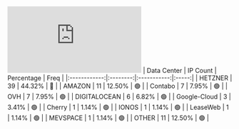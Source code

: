 ![Diagramm](https://github.com/obajay/StateSync-snapshots/blob/main/Projects/Kyve/1/README.md)
| Data Center | IP Count | Percentage | Freq |
|:------------:|:--------:|:-----------:|:-----:|
| HETZNER | 39 | 44.32% | 🔴 |
| AMAZON | 11 | 12.50% | 🟢 |
| Contabo | 7 | 7.95% | 🟢 |
| OVH | 7 | 7.95% | 🟢 |
| DIGITALOCEAN | 6 | 6.82% | 🟢 |
| Google-Cloud | 3 | 3.41% | 🟢 |
| Cherry | 1 | 1.14% | 🟢 |
| IONOS | 1 | 1.14% | 🟢 |
| LeaseWeb | 1 | 1.14% | 🟢 |
| MEVSPACE | 1 | 1.14% | 🟢 |
| OTHER | 11 | 12.50% | 🟢 |